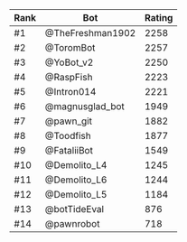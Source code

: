 Rank|Bot|Rating
---|---|---
#1|@TheFreshman1902|2258
#2|@ToromBot|2257
#3|@YoBot_v2|2250
#4|@RaspFish|2223
#5|@Intron014|2221
#6|@magnusglad_bot|1949
#7|@pawn_git|1882
#8|@Toodfish|1877
#9|@FataliiBot|1549
#10|@Demolito_L4|1245
#11|@Demolito_L6|1244
#12|@Demolito_L5|1184
#13|@botTideEval|876
#14|@pawnrobot|718
